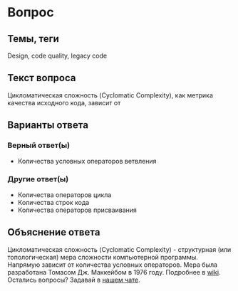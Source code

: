 # Вопрос

## Темы, теги

Design, code quality, legacy code

## Текст вопроса

Цикломатическая сложность (Cyclomatic Complexity), как метрика качества исходного кода, зависит от

## Варианты ответа

### Верный ответ(ы)

* Количества условных операторов ветвления

### Другие ответ(ы)

* Количества операторов цикла
* Количества строк кода
* Количества операторов присваивания

## Объяснение ответа

Цикломатическая сложность (Cyclomatic Complexity) - структурная (или топологическая) мера сложности компьютерной программы. Напрямую зависит от количества условных операторов. Мера была разработана Томасом Дж. Маккейбом в 1976 году. Подробнее в [wiki](https://technical-excellence.ru/wiki/). Остались вопросы? Задавай в [нашем чате](https://t.me/technicalexcellenceru).
